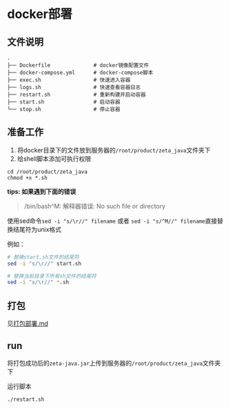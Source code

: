 # docker部署

## 文件说明
```text
.
├── Dockerfile              # docker镜像配置文件
├── docker-compose.yml      # docker-compose脚本
├── exec.sh                 # 快速进入容器
├── logs.sh                 # 快速查看容器日志
├── restart.sh              # 重新构建并启动容器
├── start.sh                # 启动容器
└── stop.sh                 # 停止容器
```

## 准备工作

1. 将docker目录下的文件放到服务器的`/root/product/zeta_java`文件夹下
2. 给shell脚本添加可执行权限
```text
cd /root/product/zeta_java
chmod +x *.sh
```
 
**tips: 如果遇到下面的错误**

> /bin/bash^M: 解释器错误: No such file or directory

使用sed命令`sed -i "s/\r//" filename` 或者 `sed -i "s/^M//" filename`直接替换结尾符为unix格式

例如：
```bash
# 替换start.sh文件的结尾符
sed -i "s/\r//" start.sh

# 替换当前目录下所有sh文件的结尾符
sed -i "s/\r//" *.sh
```

## 打包

见[打包部署.md](./打包部署.md)


## run

将打包成功后的`zeta-java.jar`上传到服务器的`/root/product/zeta_java`文件夹下

运行脚本
```bash
./restart.sh
```
